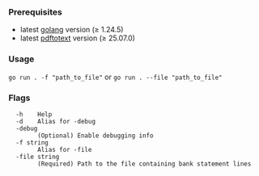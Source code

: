 ### Prerequisites

* latest [golang](https://go.dev/dl/) version (≥ 1.24.5)
* latest [pdftotext](https://poppler.freedesktop.org) version (≥ 25.07.0)

### Usage

`go run . -f "path_to_file"` or `go run . --file "path_to_file"`

### Flags

```
  -h    Help
  -d    Alias for -debug
  -debug
        (Optional) Enable debugging info
  -f string
        Alias for -file
  -file string
        (Required) Path to the file containing bank statement lines
```
